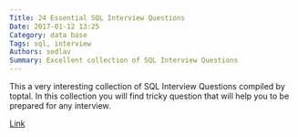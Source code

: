 ```yaml
---
Title: 24 Essential SQL Interview Questions
Date: 2017-01-12 13:25
Category: data base
Tags: sql, interview
Authors: sedlav
Summary: Excellent collection of SQL Interview Questions
---
```


This a very interesting collection of SQL Interview Questions compiled by toptal. In this collection you will find tricky question that will help you to be prepared for any interview.

[Link](https://www.toptal.com/sql/interview-questions)
